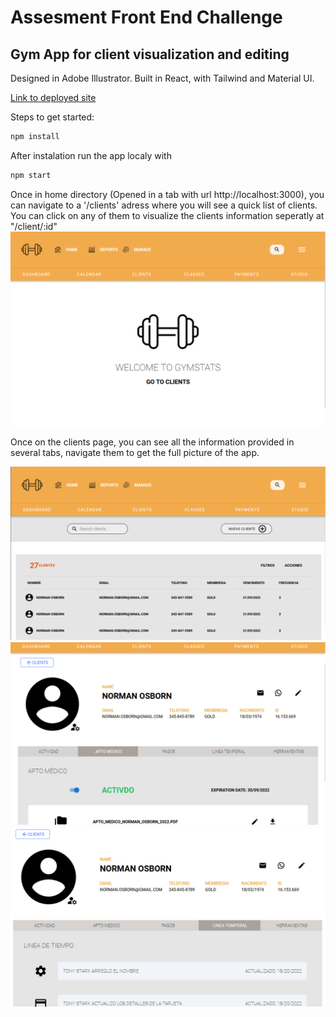 # Assesment Front End Challenge

## Gym App for client visualization and editing

Designed in Adobe Illustrator.
Built in React, with Tailwind and Material UI.

[Link to deployed site](https://assesmentgymapp.netlify.app/)

Steps to get started:

```bash
npm install
```

After instalation run the app localy with 

```bash
npm start
```

Once in home directory (Opened in a tab with url http://localhost:3000), you can navigate to a '/clients' adress where you will see a quick list of clients.
You can click on any of them to visualize the clients information seperatly at "/client/:id"
![screenshot 1](https://raw.githubusercontent.com/BrunoGN91/assesment_gym_app/main/public/Screenshots/1.png)

Once on the clients page, you can see all the information provided in several tabs, navigate them to get the full picture of the app.

![screenshot 2](https://raw.githubusercontent.com/BrunoGN91/assesment_gym_app/main/public/Screenshots/2.png)
![screenshot 3](https://raw.githubusercontent.com/BrunoGN91/assesment_gym_app/main/public/Screenshots/3.png)
![screenshot 4](https://raw.githubusercontent.com/BrunoGN91/assesment_gym_app/main/public/Screenshots/4.png)





